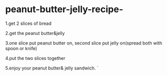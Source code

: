 # peanut-butter-jelly-recipe-
1.get 2 slices of bread

2.get the peanut butter&jelly

3.one slice put peanut butter on, second slice put jelly on(spread both with spoon or knife)

4.put the two slices together

5.enjoy your peanut butter& jelly sandwich. `
